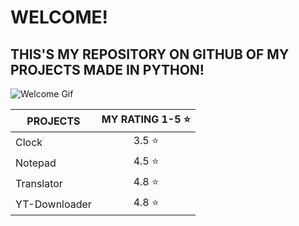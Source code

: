 # WELCOME!
## THIS'S MY REPOSITORY ON GITHUB OF MY PROJECTS MADE IN PYTHON!

![Welcome Gif](https://media.giphy.com/media/3ornk57KwDXf81rjWM/giphy.gif)

PROJECTS      | MY RATING 1-5 :star:
------------- | :----------------------:
Clock         | 3.5 :star:
Notepad       | 4.5 :star:
Translator    | 4.8 :star:
YT-Downloader | 4.8 :star: